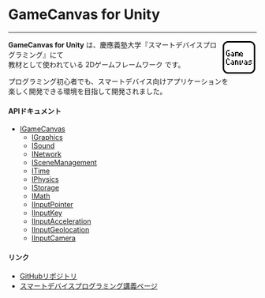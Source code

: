 
# GameCanvas for Unity

---

<img alt="GameCanvas" align="right" src="images/logo.png"/>

**GameCanvas for Unity** は、慶應義塾大学『スマートデバイスプログラミング』にて  
教材として使われている 2Dゲームフレームワーク です。

プログラミング初心者でも、スマートデバイス向けアプリケーションを  
楽しく開発できる環境を目指して開発されました。

#### APIドキュメント

- [IGameCanvas](xref:GameCanvas.GcProxy)
  - [IGraphics](xref:GameCanvas.IGraphics)
  - [ISound](xref:GameCanvas.ISound)
  - [INetwork](xref:GameCanvas.INetwork)
  - [ISceneManagement](xref:GameCanvas.ISceneManagement)
  - [ITime](xref:GameCanvas.ITime)
  - [IPhysics](xref:GameCanvas.IPhysics)
  - [IStorage](xref:GameCanvas.IStorage)
  - [IMath](xref:GameCanvas.IMath)
  - [IInputPointer](xref:GameCanvas.IInputPointer)
  - [IInputKey](xref:GameCanvas.IInputKey)
  - [IInputAcceleration](xref:GameCanvas.IInputAcceleration)
  - [IInputGeolocation](xref:GameCanvas.IInputGeolocation)
  - [IInputCamera](xref:GameCanvas.IInputCamera)

#### リンク

- [GitHubリポジトリ](https://github.com/sfc-sdp/GameCanvas-Unity)
- [スマートデバイスプログラミング講義ページ](http://web.sfc.keio.ac.jp/~wadari/sdp/)
